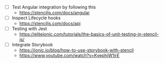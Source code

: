 - [ ] Test Angular integration by following this
  - https://stenciljs.com/docs/angular
- [ ] Inspect Lifecycle hooks
  - https://stenciljs.com/docs/api
- [ ] Testing with Jest
  - https://eliteionic.com/tutorials/the-basics-of-unit-testing-in-stencil-js/
- [ ] Integrate Storybook
  - https://ionic.io/blog/how-to-use-storybook-with-stencil
  - https://www.youtube.com/watch?v=KyephjW1irE
